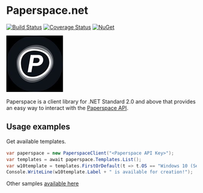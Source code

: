 # Paperspace.net

[![Build Status](https://dev.azure.com/baristalabs/Paperspace/_apis/build/status/Paperspace-.NET%20Core-CI?branchName=master)](https://dev.azure.com/baristalabs/Paperspace/_build/latest?definitionId=6&branchName=master)
[![Coverage Status](https://coveralls.io/repos/github/BaristaLabs/paperspace.net/badge.png?branch=master)](https://coveralls.io/github/BaristaLabs/paperspace.net?branch=master)
[![NuGet](http://img.shields.io/nuget/v/Paperspace.svg)](https://www.nuget.org/packages/Paperspace)

![logo](Paperspace.jpg)

Paperspace is a client library for .NET Standard 2.0 and above that provides an easy way to interact with the [Paperspace API](https://paperspace.github.io/paperspace-node/index.html).

## Usage examples

Get available templates.

```c#
var paperspace = new PaperspaceClient("<Paperspace API Key>");
var templates = await paperspace.Templates.List();
var w10template = templates.FirstOrDefault(t => t.OS == "Windows 10 (Server 2016) - Licensed");
Console.WriteLine(w10template.Label + " is available for creation!");
```

Other samples [available here](https://github.com/BaristaLabs/paperspace.net/tree/master/samples)
